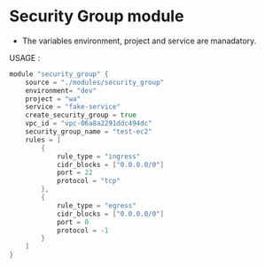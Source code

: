 # Security Group module

- The variables environment, project  and service are manadatory.

USAGE :

```go
module "security_group" {
    source = "./modules/security_group"
    environment= "dev"
    project = "wa"
    service = "fake-service"
    create_security_group = true
    vpc_id = "vpc-06a8a2291ddc494dc"
    security_group_name = "test-ec2"
    rules = [
        {
            rule_type = "ingress"
            cidr_blocks = ["0.0.0.0/0"]
            port = 22
            protocol = "tcp"
        },
        {
            rule_type = "egress"
            cidr_blocks = ["0.0.0.0/0"]
            port = 0
            protocol = -1
        }
    ]  
}
```
